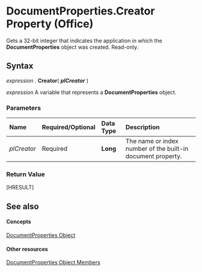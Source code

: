 
# DocumentProperties.Creator Property (Office)

Gets a 32-bit integer that indicates the application in which the  **DocumentProperties** object was created. Read-only.


## Syntax

 _expression_ . **Creator**( **_plCreator_** )

 _expression_ A variable that represents a **DocumentProperties** object.


### Parameters



|**Name**|**Required/Optional**|**Data Type**|**Description**|
|:-----|:-----|:-----|:-----|
| _plCreator_|Required| **Long**|The name or index number of the built-in document property.|

### Return Value

[HRESULT]


## See also


#### Concepts


[DocumentProperties Object](90d42786-7d9a-b604-dbdf-88db41cbe69b.md)
#### Other resources


[DocumentProperties Object Members](bb388713-3029-796e-3328-6193eb14d1bf.md)
